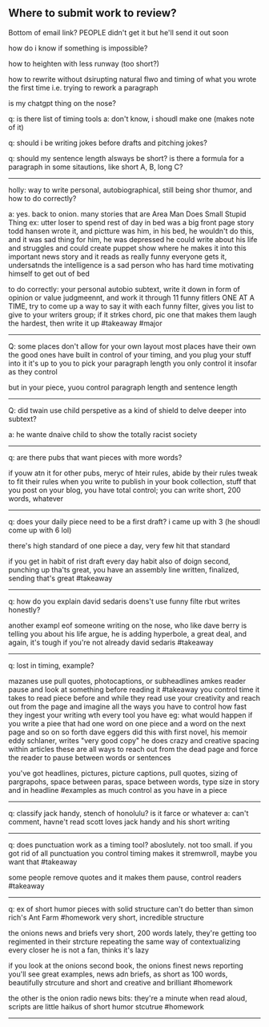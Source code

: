 ## Where to submit work to review?
Bottom of email link?
PEOPLE didn't get it but he'll send it out soon



how do i know if something is impossible?

how to heighten with less runway (too short?)

how to rewrite without dsirupting natural flwo and timing of what you wrote the first time
i.e. trying to rework a paragraph

is my chatgpt thing on the nose?

q: is there list of timing tools
a: don't know, i shoudl make one (makes note of it)

q: should i be writing jokes before drafts and pitching jokes?

q: should my sentence length alsways be short? is there a formula for a paragraph in some sitautions, like short A, B, long C?

---
holly: way to write personal, autobiographical, still being shor thumor, and how to do correctly?

a: yes. back to onion. many stories that are Area Man Does Small Stupid Thing
ex: utter loser to spend rest of day in bed
was a big front page story
todd hansen wrote it, and pictture was him, in his bed, he wouldn't do this, and it was sad thing for him, he was depressed
he could write about his life and struggles and could create puppet show where he makes it into this important news story and it reads as really funny
everyone gets it, undersatnds the intelligence is a sad person who has hard time motivating himself to get out of bed

to do correctly: your personal autobio subtext, write it down in form of opinion or value judgmeennt, and work it through 11 funny fitlers ONE AT A TIME, try to come up a way to say it with each funny filter, gives you list to give to your writers group; if it strkes chord, pic one that makes them laugh the hardest, then write it up #takeaway #major 

---
Q: some places don't allow for your own layout
most places have their own
the good ones have built in control of your timing, and you plug your stuff into it
it's up to you to pick your paragraph length 
you only control it insofar as they control

but in your piece, yuou control paragraph length and sentence length

---
Q: did twain use child perspetive as a kind of shield to delve deeper into subtext?

a: he wante dnaive child to show the totally racist society 

---

q: are there pubs that want pieces with more words?

if youw atn it for other pubs, meryc of hteir rules, abide by their rules
tweak to fit their rules
when you write to publish in your book collection, stuff that you post on your blog, you have total control;
you can write short, 200 words, whatever

---
q: does your daily piece need to be a first draft?
i came up with 3 (he shoudl come up with 6 lol)

there's high standard of one piece a day, very few hit that standard

if you get in habit of rist draft every day
habit also of doign second, punching up
tha'ts great, you have an assembly line
written, finalized, sending
that's great #takeaway 

---
q: how do you explain david sedaris doens't use funny filte rbut writes honestly?

another exampl eof someone writing on the nose, who like dave berry is telling you about his life
argue, he is adding hyperbole, a great deal, and again, it's tough if you're not already david sedaris #takeaway 

---
q: lost in timing, example?

mazanes use pull quotes, photocaptions, or subheadlines
amkes reader pause and look at something before reading it #takeaway 
you control time it takes to read piece before and while they read
use your creativity and reach out from the page and imagine all the ways you have to control how fast they ingest your writing wth every tool you have
eg: what would happen if you write a piee that had one word on one piece and a word on the next page and so on so forth
dave eggers did this with first novel, his memoir
eddy schlaner, writes "very good copy" 
he does crazy and creative spacing within articles
these are all ways to reach out from the dead page and force the reader to pause between words or sentences

you've got headlines, pictures, picture captions, pull quotes, sizing of pargrapohs, space between paras, space between words, type size in story and in headline #examples
as much control as you have in a piece

---

q: classify jack handy, stench of honolulu? is it farce or whatever
a: can't comment, havne't read
scott loves jack handy and his short writing

---
q: does punctuation work as a timing tool?
aboslutely. not too small. if you got rid of all punctuation you control timing makes it stremwroll, maybe you want that #takeaway

some people remove quotes and it makes them pause, control readers #takeaway

---

q: ex of short humor pieces with solid structure
can't do better than simon rich's Ant Farm #homework 
very short, incredible structure

the onions news and briefs
very short, 200 words
lately, they're getting too regimented in their strcture
repeating the same way of contextualizing every closer
he is not a fan, thinks it's lazy

if you look at the onions second book,
the onions finest news reporting
you'll see great examples, news adn briefs, as short as 100 words, beautifully strcuture and short and creative and brilliant #homework 

the other is the onion radio news bits: they're a minute when read aloud, scripts are little haikus of short humor stcutrue #homework 

---
